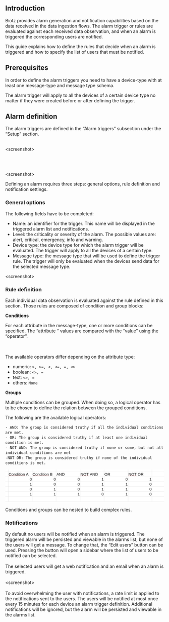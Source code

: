 ## Introduction

Biotz provides alarm generation and notification capabilities based on the data received in the data ingestion flows. The alarm trigger or rules are evaluated against each received data observation, and when an alarm is triggered the corresponding users are notified.

This guide explains how to define the rules that decide when an alarm is triggered and how to specify the list of users that must be notified.

## Prerequisites

In order to define the alarm triggers you need to have a device-type with at least one message-type and message type schema.

The alarm trigger will apply to all the devices of a certain device type no matter if they were created before or after defining the trigger.

## Alarm definition

The alarm triggers are defined in the “Alarm triggers” subsection under the “Setup” section. 
<br></br>

\<screenshot>

<!-- To create the first alarm click on the “New alarm trigger” button. -->
<br></br>

\<screenshot>

Defining an alarm requires three steps: general options, rule definition and notification settings.

### General options

The following fields have to be completed:

- Name: an identifier for the trigger. This name will be displayed in the triggered alarm list and notifications. 
- Level: the criticality or severity of the alarm. The possible values are: alert, critical, emergency, info and warning. 
- Device type: the device type for which the alarm trigger will be evaluated. The trigger will apply to all the devices of a certain type.
- Message type: the message type that will be used to define the trigger rule. The trigger will only be evaluated when the devices send data for the selected message type.

\<screenshot>

### Rule definition

Each individual data observation is evaluated against the rule defined in this section. Those rules are composed of condition and group blocks:

**Conditions**

For each attribute in the message-type, one or more conditions can be specified. The “attribute “ values are compared with the “value” using the “operator”.

<br></br>
The available operators differ depending on the attribute type:

- numeric: `>, >=, <, <=, =, <>`
- boolean: `<>, =`
- text: `<>, =`
- others: `None`

‍**Groups**

Multiple conditions can be grouped. When doing so, a logical operator has to be chosen to define the relation between the grouped conditions.

The following are the available logical operators:

    - AND: The group is considered truthy if all the individual conditions are met.
    - OR: The group is considered truthy if at least one individual condition is met.
    - NOT AND: The group is considered truthy if none or some, but not all individual conditions are met
    -NOT OR: The group is considered truthy if none of the individual conditions is met.

![Groups](/img/groups.png)


Conditions and groups can be nested to build complex rules.
### Notifications
By default no users will be notified when an alarm is triggered. The triggered alarm will be persisted and viewable in the alarms list, but none of the users will get a message. To change that, the “Edit users” button can be used.  Pressing the button will open a sidebar where the list of users to be notified can be selected.
<br></br>
The selected users will get a web notification and an email when an alarm is triggered.
<br></br>
\<screenshot>
<br></br>
To avoid overwhelming the user with notifications, a rate limit is applied to the notifications sent to the users. The users will be notified at most once every 15 minutes for each device an alarm trigger definition. Additional notifications will be ignored, but the alarm will be persisted and viewable in the alarms list.